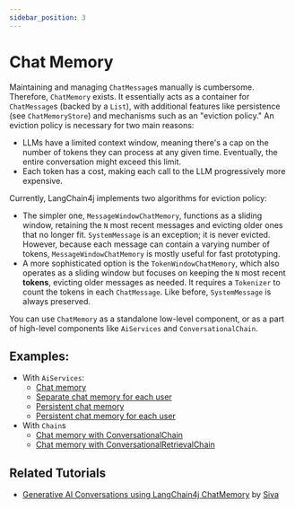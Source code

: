 ```yaml
---
sidebar_position: 3
---
```


# Chat Memory

Maintaining and managing `ChatMessage`s manually is cumbersome.
Therefore, `ChatMemory` exists.
It essentially acts as a container for `ChatMessage`s (backed by a `List`),
with additional features like persistence (see `ChatMemoryStore`) and mechanisms such as an "eviction policy."
An eviction policy is necessary for two main reasons:
- LLMs have a limited context window, meaning there's a cap on the number of tokens they can process at any given time.
  Eventually, the entire conversation might exceed this limit.
- Each token has a cost, making each call to the LLM progressively more expensive.

Currently, LangChain4j implements two algorithms for eviction policy:
- The simpler one, `MessageWindowChatMemory`, functions as a sliding window,
  retaining the `N` most recent messages and evicting older ones that no longer fit.
  `SystemMessage` is an exception; it is never evicted.
  However, because each message can contain a varying number of tokens, `MessageWindowChatMemory` is mostly useful for fast prototyping.
- A more sophisticated option is the `TokenWindowChatMemory`,
  which also operates as a sliding window but focuses on keeping the `N` most recent **tokens**,
  evicting older messages as needed.
  It requires a `Tokenizer` to count the tokens in each `ChatMessage`. Like before, `SystemMessage` is always preserved.

You can use `ChatMemory` as a standalone low-level component,
or as a part of high-level components like `AiServices` and `ConversationalChain`.

## Examples:
- With `AiServices`:
  - [Chat memory](https://github.com/langchain4j/langchain4j-examples/blob/main/other-examples/src/main/java/ServiceWithMemoryExample.java)
  - [Separate chat memory for each user](https://github.com/langchain4j/langchain4j-examples/blob/main/other-examples/src/main/java/ServiceWithMemoryForEachUserExample.java)
  - [Persistent chat memory](https://github.com/langchain4j/langchain4j-examples/blob/main/other-examples/src/main/java/ServiceWithPersistentMemoryExample.java)
  - [Persistent chat memory for each user](https://github.com/langchain4j/langchain4j-examples/blob/main/other-examples/src/main/java/ServiceWithPersistentMemoryForEachUserExample.java)
- With `Chain`s
  - [Chat memory with ConversationalChain](https://github.com/langchain4j/langchain4j-examples/blob/main/other-examples/src/main/java/ChatMemoryExamples.java)
  - [Chat memory with ConversationalRetrievalChain](https://github.com/langchain4j/langchain4j-examples/blob/main/other-examples/src/main/java/ChatWithDocumentsExamples.java)

## Related Tutorials
- [Generative AI Conversations using LangChain4j ChatMemory](https://www.sivalabs.in/generative-ai-conversations-using-langchain4j-chat-memory/) by [Siva](https://www.sivalabs.in/)
